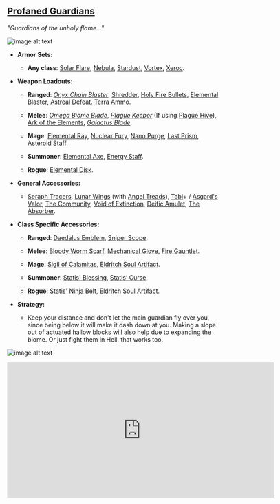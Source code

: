 ## [Profaned Guardians](https://calamitymod.gamepedia.com/Profaned_Guardians)

*"Guardians of the unholy flame…"*

![image alt text](../public/BMbpD6rCZ1qoniF20u7H2A_img_61.png)

* **Armor Sets:**

    * **Any class**: [Solar Flare](https://terraria.gamepedia.com/Solar_Flare_armor), [Nebula](https://terraria.gamepedia.com/Nebula_armor), [Stardust](https://terraria.gamepedia.com/Stardust_armor), [Vortex](https://terraria.gamepedia.com/Vortex_armor), [Xeroc](https://calamitymod.gamepedia.com/Xeroc_armor).

* **Weapon Loadouts:**

    * **Ranged**: [*Onyx Chain Blaster*](https://calamitymod.gamepedia.com/Onyx_Chain_Blaster), [Shredder](https://calamitymod.gamepedia.com/Shredder), [Holy Fire Bullets](https://calamitymod.gamepedia.com/Holy_Fire_Bullet), [Elemental Blaster](https://calamitymod.gamepedia.com/Elemental_Blaster), [Astreal Defeat](https://calamitymod.gamepedia.com/Astreal_Defeat). [Terra Ammo](https://calamitymod.gamepedia.com/Terra_Arrow).

    * **Melee**: [*Omega Biome Blade*](https://calamitymod.gamepedia.com/Omega_Biome_Blade), [*Plague Keeper*](https://calamitymod.gamepedia.com/Plague_Keeper) (If using [Plague Hive](https://calamitymod.gamepedia.com/Plague_Hive)), [Ark of the Elements](https://calamitymod.gamepedia.com/Ark_of_the_Elements), [*Galactus Blade*](https://calamitymod.gamepedia.com/Galactus_Blade).

    * **Mage**: [Elemental Ray](https://calamitymod.gamepedia.com/Elemental_Ray), [Nuclear Fury](https://calamitymod.gamepedia.com/Nuclear_Fury), [Nano Purge](https://calamitymod.gamepedia.com/Nano_Purge), [Last Prism](https://terraria.gamepedia.com/Last_Prism), [Asteroid Staff](https://calamitymod.gamepedia.com/Asteroid_Staff)

    * **Summoner**: [Elemental Axe](https://calamitymod.gamepedia.com/Elemental_Axe), [Energy Staff](https://calamitymod.gamepedia.com/Energy_Staff).
    
    * **Rogue**: [Elemental Disk](https://calamitymod.gamepedia.com/Elemental_Disk).

* **General Accessories:**

    * [Seraph Tracers](https://calamitymod.gamepedia.com/Seraph_Tracers), [Lunar Wings](https://terraria.gamepedia.com/Wings) (with [Angel Treads](https://calamitymod.gamepedia.com/Angel_Treads)), [Tabi](https://terraria.gamepedia.com/Tabi)+ / [Asgard's Valor](https://calamitymod.gamepedia.com/Asgard%27s_Valor), [The Community](https://calamitymod.gamepedia.com/The_Community), [Void of Extinction](https://calamitymod.gamepedia.com/Void_of_Extinction), [Deific Amulet](https://calamitymod.gamepedia.com/Deific_Amulet), [The Absorber](https://calamitymod.gamepedia.com/The_Absorber).

* **Class Specific Accessories:**

    * **Ranged**: [Daedalus Emblem](https://calamitymod.gamepedia.com/Daedalus_Emblem), [Sniper Scope](https://terraria.gamepedia.com/Sniper_Scope).

    * **Melee**: [Bloody Worm Scarf](https://calamitymod.gamepedia.com/Bloody_Worm_Scarf), [Mechanical Glove](https://terraria.gamepedia.com/Mechanical_Glove), [Fire Gauntlet](https://terraria.gamepedia.com/Fire_Gauntlet).

    * **Mage**: [Sigil of Calamitas](https://calamitymod.gamepedia.com/Sigil_of_Calamitas), [Eldritch Soul Artifact](https://calamitymod.gamepedia.com/Eldritch_Soul_Artifact).
      
    * **Summoner**: [Statis' Blessing](https://calamitymod.gamepedia.com/Statis%27_Blessing), [Statis’ Curse](https://calamitymod.gamepedia.com/Statis%27_Curse).
      
    * **Rogue**: [Statis' Ninja Belt](https://calamitymod.gamepedia.com/Statis%27_Ninja_Belt), [Eldritch Soul Artifact](https://calamitymod.gamepedia.com/Eldritch_Soul_Artifact).

* **Strategy:**

    * Keep your distance and don't let the main guardian fly over you, since being below it will make it dash down at you. Making a slope out of actuated hallow blocks will also help due to expanding the biome. Or just fight them in Hell, that works too.

![image alt text](../public/BMbpD6rCZ1qoniF20u7H2A_img_62.png)

<div align="center"><iframe width="620" height="315" src="https://www.youtube.com/embed/9TuWfjE9IU8" frameborder="0" allowfullscreen></iframe></div>

